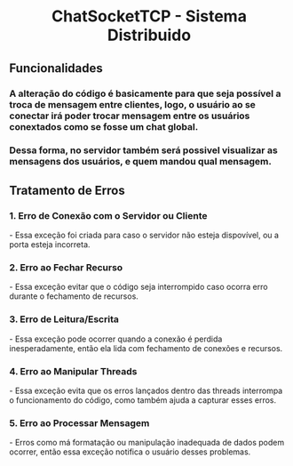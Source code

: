 <h1 align="center">ChatSocketTCP - Sistema Distribuido</h1>
<h2>Funcionalidades</h2>
<h3>A alteração do código é basicamente para que seja possível a troca de mensagem entre clientes, logo, o usuário ao se conectar irá poder trocar mensagem entre os usuários conextados como se fosse um chat global.</h3>
<h3>Dessa forma, no servidor também será possivel visualizar as mensagens dos usuários, e quem mandou qual mensagem.</h3>
<h2>Tratamento de Erros</h2>
<h3>1. Erro de Conexão com o Servidor ou Cliente</h3>
-  Essa exceção foi criada para caso o servidor não esteja dispovível, ou a porta esteja incorreta.
<h3>2. Erro ao Fechar Recurso</h3>
-  Essa exceção evitar que o código seja interrompido caso ocorra erro durante o fechamento de recursos.
<h3>3. Erro de Leitura/Escrita</h3>
-  Essa exceção pode ocorrer quando a conexão é perdida inesperadamente, então ela lida com fechamento de conexões e recursos.
<h3>4. Erro ao Manipular Threads</h3>
-  Essa exceção evita que os erros lançados dentro das threads interrompa o funcionamento do código, como também ajuda a capturar esses erros.
<h3>5. Erro ao Processar Mensagem</h3>
-  Erros como má formatação ou manipulação inadequada de dados podem ocorrer, então essa exceção notifica o usuário desses problemas.
